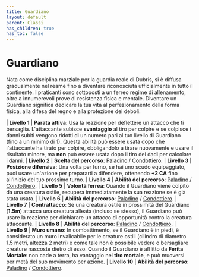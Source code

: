 ```yaml
---
title: Guardiano
layout: default
parent: Classi
has_children: true
has_toc: false
---
```


# **Guardiano**

Nata come disciplina marziale per la guardia reale di Dubris, si è diffusa gradualmente nel reame fino a diventare riconosciuta ufficialmente in tutto il continente. I praticanti sono sottoposti a un ferreo regime di allenamento, oltre a innumerevoli prove di resistenza fisica e mentale. Diventare un Guardiano significa dedicare la tua vita al perfezionamento della forma fisica, alla difesa del regno e alla protezione dei deboli.

| **Livello 1**  | **Parata attiva**: Usa la reazione per deflettere un attacco che ti bersaglia. L'attaccante subisce **svantaggio** al tiro per colpire e se colpisce i danni subiti vengono ridotti di un numero pari al tuo livello di Guardiano (fino a un minimo di 1). Questa abilità può essere usata dopo che l'attaccante ha tirato per colpire, obbligandolo a tirare nuovamente e usare il risultato minore, ma **non** può essere usata dopo il tiro dei dadi per calcolare i danni.
| **Livello 2**  | **Scelta del percorso**: [Paladino](./paladin) / [Condottiero](./commander).
| **Livello 3**  | **Posizione difensiva**: Una volta per turno, se hai uno scudo equipaggiato, puoi usare un'azione per prepararti a difendere, ottenendo **+2 CA** fino all'inizio del tuo prossimo turno.
| **Livello 4**  | **Abilità del percorso**: [Paladino](./paladin) / [Condottiero](./commander).
| **Livello 5**  | **Volontà ferrea**: Quando il Guardiano viene colpito da una creatura ostile, recupera immediatamente la sua reazione se è già stata usata.
| **Livello 6**  | **Abilità del percorso**: [Paladino](./paladin) / [Condottiero](./commander).
| **Livello 7**  | **Contrattacco**: Se una creatura ostile in prossimità del Guardiano (**1.5m**) attacca una creatura alleata (incluso se stesso), il Guardiano può usare la reazione per dichiarare un attacco di opportunità contro la creatura attaccante.
| **Livello 8**  | **Abilità del percorso**: [Paladino](./paladin) / [Condottiero](./commander).
| **Livello 9**  | **Muro umano**: In combattimento, se il Guardiano è in piedi, è considerato un muro invalicabile per le creature ostili (cilindro di diametro 1.5 metri, altezza 2 metri) e come tale non è possibile vedere o bersagliare creature nascoste dietro di esso. Quando il Guardiano è afflitto da **Ferita Mortale**: non cade a terra, ha vantaggio nel **tiro mortale**, e può muoversi per metà del suo movimento per azione.
| **Livello 10** | **Abilità del percorso**: [Paladino](./paladin) / [Condottiero](./commander).